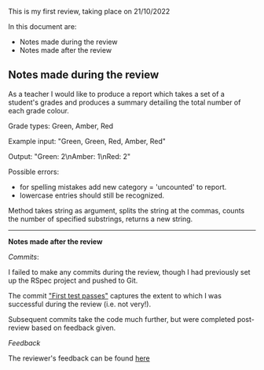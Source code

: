 This is my first review, taking place on 21/10/2022

In this document are:
- Notes made during the review
- Notes made after the review


**Notes made during the review**
--------------------------------

As a teacher
I would like to produce a report which takes a set of a student's grades
and produces a summary detailing the total number of each grade colour.

Grade types:
Green, Amber, Red

Example input: "Green, Green, Red, Amber, Red"

Output: "Green: 2\nAmber: 1\nRed: 2"

Possible errors: 
- for spelling mistakes add new category = 'uncounted' to report.
- lowercase entries should still be recognized.

Method takes string as argument, 
splits the string at the commas, 
counts the number of specified substrings,
returns a new string.

------------------------------

**Notes made after the review**

*Commits*:

I failed to make any commits during the review, though I had previously set up the RSpec project and pushed to Git. 

The commit ["First test passes"](https://github.com/Cragg87/Makers-Reviews/commit/f16929c8e2ad97d0e2f774fbc616358ef565470d) captures the extent to which I was successful during the review (i.e. not very!). 

Subsequent commits take the code much further, but were completed post-review based on feedback given.

*Feedback*

The reviewer's feedback can be found [here]()